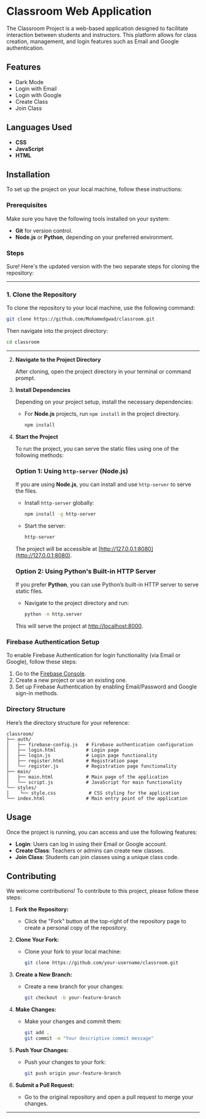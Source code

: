 # Classroom Web Application

The Classroom Project is a web-based application designed to facilitate interaction between students and instructors. This platform allows for class creation, management, and login features such as Email and Google authentication.

## Features

- Dark Mode
- Login with Email
- Login with Google
- Create Class
- Join Class

## Languages Used

- **CSS**
- **JavaScript**
- **HTML**

## Installation

To set up the project on your local machine, follow these instructions:

### Prerequisites

Make sure you have the following tools installed on your system:

- **Git** for version control.
- **Node.js** or **Python**, depending on your preferred environment.

### Steps

Sure! Here's the updated version with the two separate steps for cloning the repository:

---

### 1. **Clone the Repository**

To clone the repository to your local machine, use the following command:

```bash
git clone https://github.com/Mohamedgwad/classroom.git
```

Then navigate into the project directory:

```bash
cd classroom
```

---

2. **Navigate to the Project Directory**

   After cloning, open the project directory in your terminal or command prompt.

3. **Install Dependencies**

   Depending on your project setup, install the necessary dependencies:

   - For **Node.js** projects, run `npm install` in the project directory.
   
     ```bash
     npm install
     ```

4. **Start the Project**

   To run the project, you can serve the static files using one of the following methods:

   ### Option 1: Using `http-server` (Node.js)

   If you are using **Node.js**, you can install and use `http-server` to serve the files.

   - Install `http-server` globally:
     ```bash
     npm install -g http-server
     ```

   - Start the server:
     ```bash
     http-server
     ```

   The project will be accessible at [http://127.0.0.1:8080](http://127.0.0.1:8080).

   ### Option 2: Using Python's Built-in HTTP Server

   If you prefer **Python**, you can use Python’s built-in HTTP server to serve static files.

   - Navigate to the project directory and run:
     ```bash
     python -m http.server
     ```

   This will serve the project at [http://localhost:8000](http://localhost:8000).

### Firebase Authentication Setup

To enable Firebase Authentication for login functionality (via Email or Google), follow these steps:

1. Go to the [Firebase Console](https://console.firebase.google.com/).
2. Create a new project or use an existing one.
3. Set up Firebase Authentication by enabling Email/Password and Google sign-in methods.

### Directory Structure

Here’s the directory structure for your reference:

```
classroom/
├── auth/
│   ├── firebase-config.js   # Firebase authentication configuration
│   ├── login.html           # Login page
│   ├── login.js             # Login page functionality
│   ├── register.html        # Registration page
│   └── register.js          # Registration page functionality
├── main/
│   ├── main.html            # Main page of the application
│   └── script.js            # JavaScript for main functionality
└── styles/
│    └── style.css            # CSS styling for the application
└── index.html               # Main entry point of the application
```

## Usage

Once the project is running, you can access and use the following features:

- **Login**: Users can log in using their Email or Google account.
- **Create Class**: Teachers or admins can create new classes.
- **Join Class**: Students can join classes using a unique class code.

## Contributing

We welcome contributions! To contribute to this project, please follow these steps:

1. **Fork the Repository:**
   - Click the "Fork" button at the top-right of the repository page to create a personal copy of the repository.

2. **Clone Your Fork:**
   - Clone your fork to your local machine:

     ```bash
     git clone https://github.com/your-username/classroom.git
     ```

3. **Create a New Branch:**
   - Create a new branch for your changes:

     ```bash
     git checkout -b your-feature-branch
     ```

4. **Make Changes:**
   - Make your changes and commit them:

     ```bash
     git add .
     git commit -m "Your descriptive commit message"
     ```

5. **Push Your Changes:**
   - Push your changes to your fork:

     ```bash
     git push origin your-feature-branch
     ```

6. **Submit a Pull Request:**
   - Go to the original repository and open a pull request to merge your changes.

---
